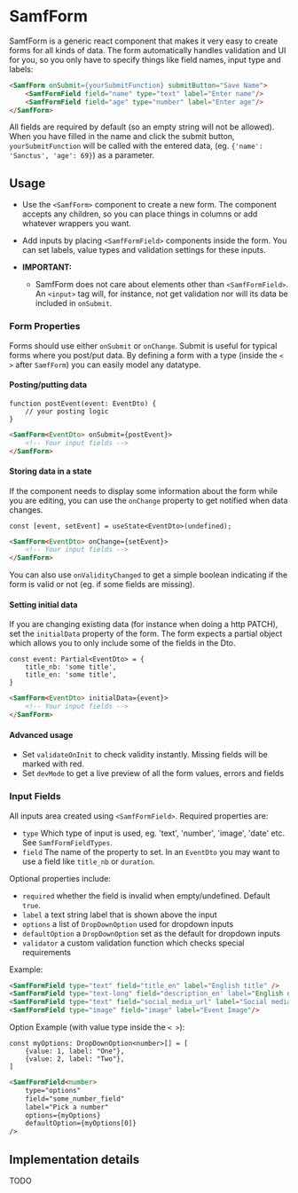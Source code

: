 
# SamfForm 

SamfForm is a generic react component that makes it very easy to create forms for all kinds of data. The form automatically handles validation and UI for you, so you only have to specify things like field names, input type and labels:

```html
<SamfForm onSubmit={yourSubmitFunction} submitButton="Save Name">
    <SamfFormField field="name" type="text" label="Enter name"/>
    <SamfFormField field="age" type="number" label="Enter age"/>
</SamfForm>
```

All fields are required by default (so an empty string will not be allowed). When you have filled in the name and click the submit button, `yourSubmitFunction` will be called with the entered data, (eg. `{'name': 'Sanctus', 'age': 69}`) as a parameter.

## Usage

- Use the `<SamfForm>` component to create a new form. The component accepts any children, so you can place things in columns or add whatever wrappers you want. 
- Add inputs by placing `<SamfFormField>` components inside the form. You can set labels, value types and validation settings for these inputs.

- **IMPORTANT:** 
    - SamfForm does not care about elements other than `<SamfFormField>`. An `<input>` tag will, for instance, not get validation nor will its data be included in `onSubmit`. 

### Form Properties

Forms should use either `onSubmit` or `onChange`. Submit is useful for typical forms where you post/put data. By defining a form with a type (inside the `< >` after `SamfForm`) you can easily model any datatype.

#### Posting/putting data
```tsx
function postEvent(event: EventDto) {
    // your posting logic
}
```

```html
<SamfForm<EventDto> onSubmit={postEvent}>
    <!-- Your input fields -->
</SamfForm>
```

#### Storing data in a state

If the component needs to display some information about the form while you are editing, you can use the `onChange` property to get notified when data changes. 

```tsx
const [event, setEvent] = useState<EventDto>(undefined);
```
```html
<SamfForm<EventDto> onChange={setEvent}>
    <!-- Your input fields -->
</SamfForm>
```

You can also use `onValidityChanged` to get a simple boolean indicating if the form is valid or not (eg. if some fields are missing). 

#### Setting initial data

If you are changing existing data (for instance when doing a http PATCH), set the `initialData` property of the form. The form expects a partial object which allows you to only include some of the fields in the Dto.

```tsx
const event: Partial<EventDto> = {
    title_nb: 'some title',
    title_en: 'some title',
}
```
```html
<SamfForm<EventDto> initialData={event}>
    <!-- Your input fields -->
</SamfForm>
```

#### Advanced usage

- Set `validateOnInit` to check validity instantly. Missing fields will be marked with red.
- Set `devMode` to get a live preview of all the form values, errors and fields

### Input Fields

All inputs area created using `<SamfFormField>`. Required properties are:
- `type` Which type of input is used, eg. 'text', 'number', 'image', 'date' etc. See `SamfFormFieldTypes`. 
- `field` The name of the property to set. In an `EventDto` you may want to use a field like `title_nb` or `duration`. 

Optional properties include:
- `required` whether the field is invalid when empty/undefined. Default `true`.
- `label` a text string label that is shown above the input
- `options` a list of `DropDownOption` used for dropdown inputs
- `defaultOption` a `DropDownOption` set as the default for dropdown inputs
- `validator` a custom validation function which checks special requirements

Example:

```html
<SamfFormField type="text" field="title_en" label="English title" />
<SamfFormField type="text-long" field="description_en' label="English description" />
<SamfFormField type="text" field="social_media_url" label="Social media"  required={false}/>
<SamfFormField type="image" field="image" label="Event Image"/>
```

Option Example (with value type inside the `< >`):

```tsx
const myOptions: DropDownOption<number>[] = [
    {value: 1, label: "One"},
    {value: 2, label: "Two"},
]
```
```html
<SamfFormField<number> 
    type="options"
    field="some_number_field"
    label="Pick a number" 
    options={myOptions} 
    defaultOption={myOptions[0]}
/>
```

## Implementation details

TODO
